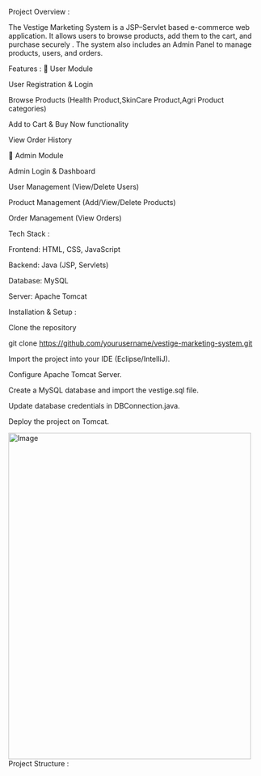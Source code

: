 Project Overview :

The Vestige Marketing System is a JSP–Servlet based e-commerce web application.
It allows users to browse products, add them to the cart, and purchase securely .
The system also includes an Admin Panel to manage products, users, and orders.

Features :
🔹 User Module

User Registration & Login

Browse Products (Health Product,SkinCare Product,Agri Product categories)

Add to Cart & Buy Now functionality

View Order History

🔹 Admin Module

Admin Login & Dashboard

User Management (View/Delete Users)

Product Management (Add/View/Delete Products)

Order Management (View Orders)

Tech Stack :

Frontend: HTML, CSS, JavaScript

Backend: Java (JSP, Servlets)

Database: MySQL

Server: Apache Tomcat

 Installation & Setup :

Clone the repository

git clone https://github.com/yourusername/vestige-marketing-system.git


Import the project into your IDE (Eclipse/IntelliJ).

Configure Apache Tomcat Server.

Create a MySQL database and import the vestige.sql file.

Update database credentials in DBConnection.java.

Deploy the project on Tomcat.

<img width="480" height="647" alt="Image" src="https://github.com/user-attachments/assets/22416af4-de92-4321-a6b4-466b7e191bc6" />
Project Structure :
